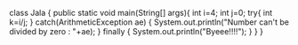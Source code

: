 
class Jala {
	public static void main(String[] args){
		int i=4;
		int j=0;
		try{
	    	 int k=i/j;
	       }
	    catch(ArithmeticException ae)
	       {
	    	   System.out.println("Number can't be divided by zero : "+ae);
	       }
	    finally
	    {
	    	System.out.println("Byeee!!!!");
	    }
	}
}

